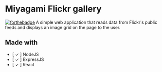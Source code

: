 # **Miyagami Flickr gallery**
[![forthebadge](https://forthebadge.com/images/badges/built-with-love.svg)](https://forthebadge.com)
A simple web application that reads data from Flickr's public feeds and displays an image grid on the page to the user. 

## Made with
- [ ✓ ] NodeJS
- [ ✓ ] ExpressJS
- [ ✓ ] React